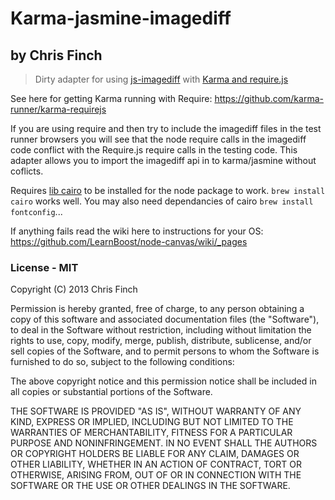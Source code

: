# Karma-jasmine-imagediff

## by Chris Finch

> Dirty adapter for using [js-imagediff](https://github.com/HumbleSoftware/js-imagediff) with [Karma and require.js](https://npmjs.org/package/karma-requirejs)

See here for getting Karma running with Require: https://github.com/karma-runner/karma-requirejs

If you are using require and then try to include the imagediff files in the test runner browsers you will see that the node require calls in the imagediff code conflict with the Require.js require calls in the testing code. This adapter allows you to import the imagediff api in to karma/jasmine without coflicts.

Requires [lib cairo](https://github.com/LearnBoost/node-canvas/wiki/_pages) to be installed for the  node package to work. `brew install cairo` works well. You may also need dependancies of cairo `brew install fontconfig`...

If anything fails read the wiki here to instructions for your OS: https://github.com/LearnBoost/node-canvas/wiki/_pages

### License - MIT

Copyright (C) 2013 Chris Finch

Permission is hereby granted, free of charge, to any person obtaining a copy of this software and associated documentation files (the "Software"), to deal in the Software without restriction, including without limitation the rights to use, copy, modify, merge, publish, distribute, sublicense, and/or sell copies of the Software, and to permit persons to whom the Software is furnished to do so, subject to the following conditions:

The above copyright notice and this permission notice shall be included in all copies or substantial portions of the Software.

THE SOFTWARE IS PROVIDED "AS IS", WITHOUT WARRANTY OF ANY KIND, EXPRESS OR IMPLIED, INCLUDING BUT NOT LIMITED TO THE WARRANTIES OF MERCHANTABILITY, FITNESS FOR A PARTICULAR PURPOSE AND NONINFRINGEMENT. IN NO EVENT SHALL THE AUTHORS OR COPYRIGHT HOLDERS BE LIABLE FOR ANY CLAIM, DAMAGES OR OTHER LIABILITY, WHETHER IN AN ACTION OF CONTRACT, TORT OR OTHERWISE, ARISING FROM, OUT OF OR IN CONNECTION WITH THE SOFTWARE OR THE USE OR OTHER DEALINGS IN THE SOFTWARE.

